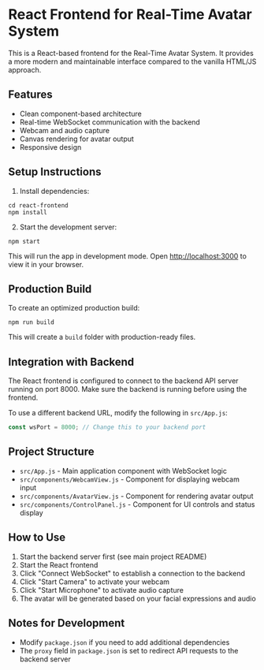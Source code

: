 # React Frontend for Real-Time Avatar System

This is a React-based frontend for the Real-Time Avatar System. It provides a more modern and maintainable interface compared to the vanilla HTML/JS approach.

## Features

- Clean component-based architecture
- Real-time WebSocket communication with the backend
- Webcam and audio capture
- Canvas rendering for avatar output
- Responsive design

## Setup Instructions

1. Install dependencies:
```
cd react-frontend
npm install
```

2. Start the development server:
```
npm start
```

This will run the app in development mode. Open [http://localhost:3000](http://localhost:3000) to view it in your browser.

## Production Build

To create an optimized production build:
```
npm run build
```

This will create a `build` folder with production-ready files.

## Integration with Backend

The React frontend is configured to connect to the backend API server running on port 8000. Make sure the backend is running before using the frontend.

To use a different backend URL, modify the following in `src/App.js`:

```javascript
const wsPort = 8000; // Change this to your backend port
```

## Project Structure

- `src/App.js` - Main application component with WebSocket logic
- `src/components/WebcamView.js` - Component for displaying webcam input
- `src/components/AvatarView.js` - Component for rendering avatar output
- `src/components/ControlPanel.js` - Component for UI controls and status display

## How to Use

1. Start the backend server first (see main project README)
2. Start the React frontend
3. Click "Connect WebSocket" to establish a connection to the backend
4. Click "Start Camera" to activate your webcam
5. Click "Start Microphone" to activate audio capture
6. The avatar will be generated based on your facial expressions and audio

## Notes for Development

- Modify `package.json` if you need to add additional dependencies
- The `proxy` field in `package.json` is set to redirect API requests to the backend server 